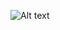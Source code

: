 
![Alt text](/relative/path/to/img.jpg?raw=true "https://raw.githubusercontent.com/CodeMan8/CoronaCases/master/Simulator%20Screen%20Shot%20-%20iPhone%208%20-%202020-05-09%20at%2015.24.47.png")
